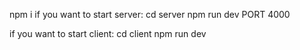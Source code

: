 npm i
if you want to start server:
cd server 
npm run dev 
PORT 4000

if you want to start client:
cd client
npm run dev 

